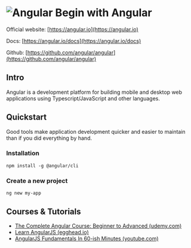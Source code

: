 # ![Angular](https://rawgit.com/asankasri/begin-with-it-alpha/master/icons/angular.png "Angular") Begin with Angular

Official website: [https://angular.io](https://angular.io)

Docs: [https://angular.io/docs](https://angular.io/docs)

Github: [https://github.com/angular/angular](https://github.com/angular/angular)

## Intro

Angular is a development platform for building mobile and desktop web applications using Typescript/JavaScript and other languages.

## Quickstart

Good tools make application development quicker and easier to maintain than if you did everything by hand.

### Installation

```
npm install -g @angular/cli
```

### Create a new project

```
ng new my-app
```

## Courses & Tutorials

* [The Complete Angular Course: Beginner to Advanced (udemy.com)](https://www.udemy.com/the-complete-angular-master-class/)
* [Learn AngularJS (egghead.io)](https://egghead.io/articles/new-to-angularjs-start-learning-here)
* [AngularJS Fundamentals In 60-ish Minutes (youtube.com)](https://www.youtube.com/watch?v=i9MHigUZKEM)

